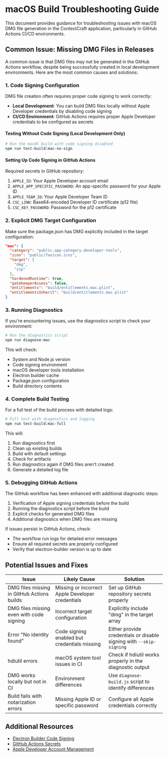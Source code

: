 # macOS Build Troubleshooting Guide

This document provides guidance for troubleshooting issues with macOS DMG file generation in the ContextCraft application, particularly in GitHub Actions CI/CD environments.

## Common Issue: Missing DMG Files in Releases

A common issue is that DMG files may not be generated in the GitHub Actions workflow, despite being successfully created in local development environments. Here are the most common causes and solutions:

### 1. Code Signing Configuration

DMG file creation often requires proper code signing to work correctly:

- **Local Development**: You can build DMG files locally without Apple Developer credentials by disabling code signing
- **CI/CD Environment**: GitHub Actions requires proper Apple Developer credentials to be configured as secrets

#### Testing Without Code Signing (Local Development Only)

```bash
# Run the macOS build with code signing disabled
npm run test-build:mac-no-sign
```

#### Setting Up Code Signing in GitHub Actions

Required secrets in GitHub repository:

1. `APPLE_ID`: Your Apple Developer account email
2. `APPLE_APP_SPECIFIC_PASSWORD`: An app-specific password for your Apple ID
3. `APPLE_TEAM_ID`: Your Apple Developer Team ID
4. `CSC_LINK`: Base64-encoded Developer ID certificate (p12 file)
5. `CSC_KEY_PASSWORD`: Password for the p12 certificate

### 2. Explicit DMG Target Configuration

Make sure the package.json has DMG explicitly included in the target configuration:

```json
"mac": {
  "category": "public.app-category.developer-tools",
  "icon": "public/favicon.icns",
  "target": [
    "dmg",
    "zip"
  ],
  "hardenedRuntime": true,
  "gatekeeperAssess": false,
  "entitlements": "build/entitlements.mac.plist",
  "entitlementsInherit": "build/entitlements.mac.plist"
}
```

### 3. Running Diagnostics

If you're encountering issues, use the diagnostics script to check your environment:

```bash
# Run the diagnostics script
npm run diagnose-mac
```

This will check:
- System and Node.js version
- Code signing environment
- macOS developer tools installation
- Electron builder cache
- Package.json configuration
- Build directory contents

### 4. Complete Build Testing

For a full test of the build process with detailed logs:

```bash
# Full test with diagnostics and logging
npm run test-build:mac-full
```

This will:
1. Run diagnostics first
2. Clean up existing builds
3. Build with default settings
4. Check for artifacts
5. Run diagnostics again if DMG files aren't created
6. Generate a detailed log file

### 5. Debugging GitHub Actions

The GitHub workflow has been enhanced with additional diagnostic steps:

1. Verification of Apple signing credentials before the build
2. Running the diagnostics script before the build
3. Explicit checks for generated DMG files
4. Additional diagnostics when DMG files are missing

If issues persist in GitHub Actions, check:
- The workflow run logs for detailed error messages
- Ensure all required secrets are properly configured
- Verify that electron-builder version is up to date

## Potential Issues and Fixes

| Issue | Likely Cause | Solution |
|-|-|-|
| DMG files missing in GitHub Actions builds | Missing or incorrect Apple Developer credentials | Set up GitHub repository secrets properly |
| DMG files missing even with code signing | Incorrect target configuration | Explicitly include "dmg" in the target array |
| Error "No identity found" | Code signing enabled but credentials missing | Either provide credentials or disable signing with `--skip-signing` |
| hdiutil errors | macOS system tool issues in CI | Check if hdiutil works properly in the diagnostic output |
| DMG works locally but not in CI | Environment differences | Use `diagnose-build.js` script to identify differences |
| Build fails with notarization errors | Missing Apple ID or specific password | Configure all Apple credentials correctly |

## Additional Resources

- [Electron Builder Code Signing](https://www.electron.build/code-signing)
- [GitHub Actions Secrets](https://docs.github.com/en/actions/security-guides/encrypted-secrets)
- [Apple Developer Account Management](https://developer.apple.com/account/) 